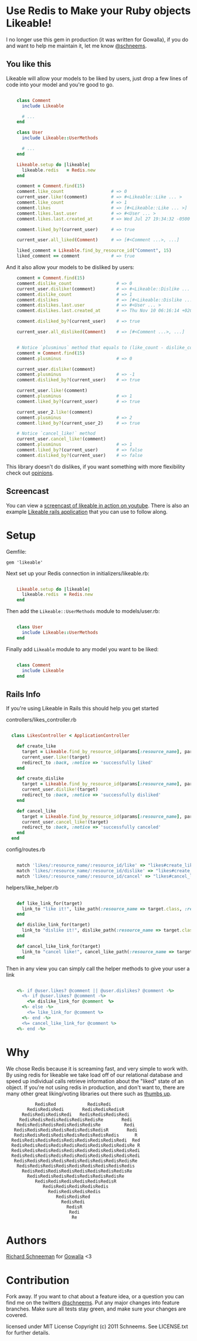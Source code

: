 Use Redis to Make your Ruby objects Likeable!
======

I no longer use this gem in production (it was written for Gowalla), if you do and want to help me maintain it, let me know [@schneems](http://twitter.com/schneems).

You like this
-------------
Likeable will allow your models to be liked by users, just drop a few lines of code into your model and you're good to go.

```ruby

    class Comment
      include Likeable

      # ...
    end

    class User
      include Likeable::UserMethods

      # ...
    end

    Likeable.setup do |likeable|
      likeable.redis   = Redis.new
    end

    comment = Comment.find(15)
    comment.like_count                  # => 0
    current_user.like!(comment)         # => #<Likeable::Like ... >
    comment.like_count                  # => 1
    comment.likes                       # => [#<Likeable::Like ... >]
    comment.likes.last.user             # => #<User ... >
    comment.likes.last.created_at       # => Wed Jul 27 19:34:32 -0500 2011

    comment.liked_by?(current_user)     # => true

    current_user.all_liked(Comment)     # => [#<Comment ...>, ...]

    liked_comment = Likeable.find_by_resource_id("Comment", 15)
    liked_comment == comment            # => true

```
And it also allow your models to be disliked by users:

```ruby
    comment = Comment.find(15)
    comment.dislike_count                 # => 0
    current_user.dislike!(comment)        # => #<Likeable::Dislike ... >
    comment.dislike_count                 # => 1
    comment.dislikes                      # => [#<Likeable::Dislike ... >]
    comment.dislikes.last.user            # => #<User ... >
    comment.dislikes.last.created_at      # => Thu Nov 10 06:16:14 +0200 2011

    comment.disliked_by?(current_user)    # => true

    current_user.all_disliked(Comment)    # => [#<Comment ...>, ...]


    # Notice `plusminus` method that equals to (like_count - dislike_count)
    comment = Comment.find(15)
    comment.plusminus                     # => 0

    current_user.dislike!(comment)
    comment.plusminus                     # => -1
    comment.disliked_by?(current_user)    # => true

    current_user.like!(comment)
    comment.plusminus                     # => 1
    comment.liked_by?(current_user)       # => true

    current_user_2.like!(comment)
    comment.plusminus                     # => 2
    comment.liked_by?(current_user_2)     # => true

    # Notice `cancel_like!` method
    current_user.cancel_like!(comment)
    comment.plusminus                     # => 1
    comment.liked_by?(current_user)       # => false
    comment.disliked_by?(current_user)    # => false

```

This library doesn't do dislikes, if you want something with more flexibility check out  [opinions](https://github.com/leehambley/opinions).

## Screencast

You can view a [screencast of likeable in action on youtube](http://youtu.be/iJoMXUQ33Jw?hd=1). There is also an example [Likeable rails application](https://github.com/schneems/likeable_example) that you can use to follow along.



Setup
=======
Gemfile:

    gem 'likeable'

Next set up your Redis connection in initializers/likeable.rb:

```ruby

    Likeable.setup do |likeable|
      likeable.redis  = Redis.new
    end
```

Then add the `Likeable::UserMethods` module to models/user.rb:

```ruby

    class User
      include Likeable::UserMethods
    end
```

Finally add `Likeable` module to any model you want to be liked:

```ruby

    class Comment
      include Likeable
    end
```

## Rails Info
If you're using Likeable in Rails this should help you get started

 controllers/likes_controller.rb

```ruby

  class LikesController < ApplicationController

    def create_like
      target = Likeable.find_by_resource_id(params[:resource_name], params[:resource_id])
      current_user.like!(target)
      redirect_to :back, :notice => 'successfully liked'
    end

    def create_dislike
      target = Likeable.find_by_resource_id(params[:resource_name], params[:resource_id])
      current_user.dislike!(target)
      redirect_to :back, :notice => 'successfully disliked'
    end

    def cancel_like
      target = Likeable.find_by_resource_id(params[:resource_name], params[:resource_id])
      current_user.cancel_like!(target)
      redirect_to :back, :notice => 'successfully canceled'
    end
  end

```

config/routes.rb

```ruby

    match 'likes/:resource_name/:resource_id/like' => "likes#create_like",       :as => :like
    match 'likes/:resource_name/:resource_id/dislike' => "likes#create_dislike", :as => :dislike
    match 'likes/:resource_name/:resource_id/cancel' => "likes#cancel_like",         :as => :cancel_like

```

helpers/like_helper.rb

```ruby

    def like_link_for(target)
      link_to "like it!", like_path(:resource_name => target.class, :resource_id => target.id)
    end

    def dislike_link_for(target)
      link_to "dislike it!", dislike_path(:resource_name => target.class, :resource_id => target.id)
    end

    def cancel_like_link_for(target)
      link_to "cancel like!", cancel_like_path(:resource_name => target.class, :resource_id => target.id)
    end

```

Then in any view you can simply call the helper methods to give your user a link

```ruby

    <%- if @user.likes? @comment || @user.dislikes? @comment -%>
      <%- if @user.likes? @comment -%>
        <%= dislike_link_for @comment  %>
      <%- else -%>
        <%= like_link_for @comment %>
      <%- end -%>
      <%= cancel_like_link_for @comment %>
    <%- end -%>


```

Why
===

We chose Redis because it is screaming fast, and very simple to work with. By using redis for likeable we take load off of our relational database and speed up individual calls retrieve information about the "liked" state of an object. If you're not using redis in production, and don't want to, there are many other great liking/voting libraries out there such as [thumbs up](https://github.com/brady8/thumbs_up).


               RedisRed            RedisRedi
            RedisRedisRedi       RedisRedisRedisR
          RedisRedisRedisRedi   RedisRedisRedisRedi
         RedisRedisRedisRedisRedisRedisRe       Redi
        RedisRedisRedisRedisRedisRedisRe         Redi
       RedisRedisRedisRedisRedisRedisRedisR       Redi
       RedisRedisRedisRedisRedisRedisRedisRedis      R
      RedisRedisRedisRedisRedisRedisRedisRedisRedi  Red
      RedisRedisRedisRedisRedisRedisRedisRedisRedisRe R
      RedisRedisRedisRedisRedisRedisRedisRedisRedisRedi
      RedisRedisRedisRedisRedisRedisRedisRedisRedisRedi
       RedisRedisRedisRedisRedisRedisRedisRedisRedisRe
        RedisRedisRedisRedisRedisRedisRedisRedisRedis
          RedisRedisRedisRedisRedisRedisRedisRedisRe
            RedisRedisRedisRedisRedisRedisRedisRe
               RedisRedisRedisRedisRedisRedisR
                  RedisRedisRedisRedisRedis
                    RedisRedisRedisRedis
                       RedisRedisRed
                         RedisRedi
                           RedisR
                            Redi
                             Re
Authors
=======
[Richard Schneeman](http://schneems.com) for [Gowalla](http://gowalla.com) <3


Contribution
============

Fork away. If you want to chat about a feature idea, or a question you can find me on the twitters [@schneems](http://twitter.com/schneems).  Put any major changes into feature branches. Make sure all tests stay green, and make sure your changes are covered.


licensed under MIT License
Copyright (c) 2011 Schneems. See LICENSE.txt for
further details.
